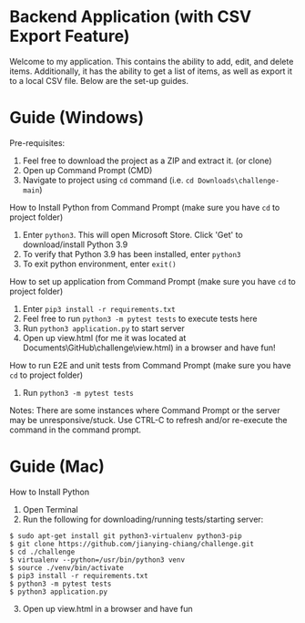 # Backend Application (with CSV Export Feature)

Welcome to my application. This contains the ability to add, edit, and delete items. Additionally, it has the ability to get a list of items, as well as export it to a local CSV file. Below are the set-up guides.

# Guide (Windows)

Pre-requisites:
1. Feel free to download the project as a ZIP and extract it. (or clone)  
2. Open up Command Prompt (CMD)  
3. Navigate to project using ```cd``` command (i.e. ```cd Downloads\challenge-main```)  

How to Install Python from Command Prompt (make sure you have ```cd``` to project folder)  
1.  Enter ```python3```. This will open Microsoft Store. Click 'Get' to download/install Python 3.9  
2.  To verify that Python 3.9 has been installed, enter ```python3```  
3.  To exit python environment, enter ```exit()```  

How to set up application from Command Prompt (make sure you have ```cd``` to project folder)  
1. Enter ```pip3 install -r requirements.txt```  
2. Feel free to run ```python3 -m pytest tests``` to execute tests here  
3. Run ```python3 application.py``` to start server  
4. Open up view.html (for me it was located at Documents\GitHub\challenge\view.html) in a browser and have fun!  

How to run E2E and unit tests from Command Prompt (make sure you have ```cd``` to project folder)
1. Run ```python3 -m pytest tests```

Notes:
There are some instances where Command Prompt or the server may be unresponsive/stuck. Use CTRL-C to refresh and/or re-execute the command in the command prompt.

# Guide (Mac)
How to Install Python
1.  Open Terminal
2.  Run the following for downloading/running tests/starting server: 
``` 
$ sudo apt-get install git python3-virtualenv python3-pip  
$ git clone https://github.com/jianying-chiang/challenge.git  
$ cd ./challenge  
$ virtualenv --python=/usr/bin/python3 venv  
$ source ./venv/bin/activate  
$ pip3 install -r requirements.txt  
$ python3 -m pytest tests  
$ python3 application.py  
```
3. Open up view.html in a browser and have fun
